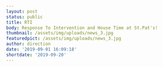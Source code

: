 ```yaml
---
layout: post
status: public
title: RTI
body: Response To Intervention and House Time at St.Pat's!
thumbnail: /assets/img/uploads/news_3.jpg
featuredpict: /assets/img/uploads/news_3.jpg
author: direction
date: '2019-09-01 16:09:18'
shortdate: '2019-09-20'
---
```


